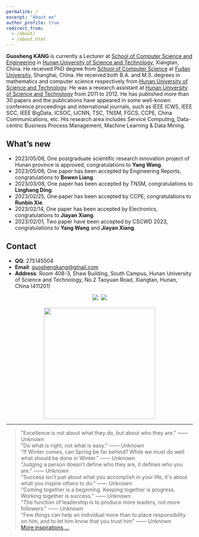 ```yaml
---
permalink: /
excerpt: "About me"
author_profile: true
redirect_from: 
  - /about/
  - /about.html
---
```


**Guosheng KANG** is currently a Lecturer at [School of Computer Science and Engineering](http://computer.hnust.edu.cn/) in [Hunan University of Science and Technology](http://www.hnust.edu.cn/), Xiangtan, China. He received PhD degree from [School of Computer Science](http://www.cs.fudan.edu.cn/) at [Fudan University](https://www.fudan.edu.cn/), Shanghai, China. He received both B.A. and M.S. degrees in mathematics and computer science respectively from [Hunan University of Science and Technology](http://www.hnust.edu.cn/). He was a research assistant at [Hunan University of Science and Technology](http://www.hnust.edu.cn/) from 2011 to 2012. He has published more than 30 papers and the publications have appeared in some well-known conference proceedings and international journals, such as IEEE ICWS, IEEE SCC, IEEE BigData, ICSOC, IJCNN, TSC, TNSM, FGCS, CCPE, China Communications, etc. His research area includes Service Computing, Data-centric Business Process Management, Machine Learning & Data Mining.

What’s new
------
- 2023/05/06, One postgraduate scientific research innovation project of Hunan province is approved, congratulations to **Yang Wang**.
- 2023/05/06, One paper has been accepted by Engineering Reports, congratulations to **Bowen Liang**.
- 2023/03/08, One paper has been accepted by TNSM, congratulations to **Linghang Ding**.
- 2023/02/25, One paper has been accepted by CCPE, congratulations to **Runbin Xie**.
- 2023/02/14, One paper has been accepted by Electronics, congratulations to **Jiayan Xiang**.
- 2023/02/01, Two paper have been accepted by CSCWD 2023, congratulations to **Yang Wang** and **Jiayan Xiang**.

Contact
------
* **QQ**: 275145504
* **Email**: guoshengkang@gmail.com
* **Address**: Room 408-3, Shaw Building, South Campus, Hunan University of Science and Technology, No.2 Taoyuan Road, Xiangtan, Hunan, China (411201)

<center><a href="http://www.hnust.edu.cn/"  title="HNUST"><img src="http://guoshengkang.github.io/images/HNUST-logo.png" /></a>&ensp;<a href="http://www.fudan.edu.cn"  title="FUDAN"><img src="http://guoshengkang.github.io/images/FUDAN-logo.png" /></a></center>
&nbsp;
<center><a href="https://clustrmaps.com/site/1at7r"  title="Visit tracker"><img src="//www.clustrmaps.com/map_v2.png?d=G3R-0ZMJGUroyPesuxdgM1JhsiWFXX-6XTZTBS1DMoU&cl=ffffff" width="300"/></a></center>

------
> "Excellence is not about what they do, but about who they are." —— Unknown  
> "Do what is right, not what is easy." —— Unknown  
> "If Winter comes, can Spring be far behind? While we must do well what should be done in Winter." —— Unknown   
> "Judging a person doesn’t define who they are, it defines who you are." —— Unknown   
> "Success isn't just about what you accomplish in your life, it's about what you inspire others to do."  —— Unknown  
> "Coming together is a beginning. Keeping together is progress. Working together is success."  —— Unknown  
> "The function of leadership is to produce more leaders, not more followers."  —— Unknown  
> "Few things can help an individual more than to place responsibility on him, and to let him know that you trust him"  —— Unknown  
[More inspirations ...](http://guoshengkang.github.io/Misc/inspirations)
